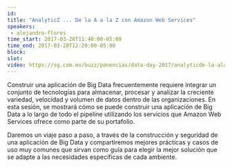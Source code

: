```yaml
---
id: 
title: "AnalyticZ ... De la A a la Z con Amazon Web Services"
speakers:
 - alejandro-flores
time_start: 2017-03-28T11:40:00-05:00
time_end: 2017-03-28T12:20:00-05:00
block: 
slot: 
video: https://sg.com.mx/buzz/ponencias/data-day-2017/analyticde-la-ala-z-con-amazon-web-services
---
```


Construir una aplicación de Big Data frecuentemente requiere integrar un conjunto de tecnologías para almacenar, procesar y analizar la creciente variedad, velocidad y volumen de datos dentro de las organizaciones. En esta sesión, se mostrará cómo se puede construir una aplicación de Big Data a lo largo de todo el pipeline utilizando los servicios que Amazon Web Services ofrece como parte de su portafolio.

Daremos un viaje paso a paso, a través de la construcción y seguridad de una aplicación de Big Data y compartiremos mejores prácticas y casos de uso muy comunes que sirvan como guía para elegir la mejor solución que se adapte a las necesidades específicas de cada ambiente.